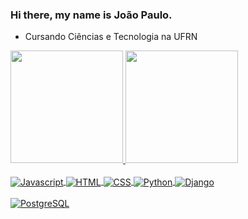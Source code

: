 ### Hi there, my name is João Paulo.

- Cursando Ciências e Tecnologia na UFRN

<div>
  <a href="https://github.com/jpspaiva">
  <img height="180em" src="https://github-readme-stats.vercel.app/api?username=jpspaiva&show_icons=true&theme=dark&include_all_commits=true&count_private=true"/>
  <img height="180em" src="https://github-readme-stats.vercel.app/api/top-langs/?username=jpspaiva&layout=compact&langs_count=7&theme=dark"/>
</div>
  <br>
<div style="display: inline_block">
  <img align="center" alt="Javascript" src="https://img.shields.io/badge/JavaScript-323330?style=for-the-badge&logo=javascript&logoColor=F7DF1E">
  <img align="center" alt="HTML" src="https://img.shields.io/badge/HTML5-E34F26?style=for-the-badge&logo=html5&logoColor=white">
  <img align="center" alt="CSS" src="https://img.shields.io/badge/CSS3-1572B6?style=for-the-badge&logo=css3&logoColor=white">
  <img align="center" alt="Python" src="https://img.shields.io/badge/Python-FFD43B?style=for-the-badge&logo=python&logoColor=blue">
  <img align="center" alt="Django" src="https://img.shields.io/badge/Django-092E20?style=for-the-badge&logo=django&logoColor=green">
</div>
<br>
<div>  
  <img align="center" alt="PostgreSQL" src="https://img.shields.io/badge/PostgreSQL-316192?style=for-the-badge&logo=postgresql&logoColor=white">
</div>
